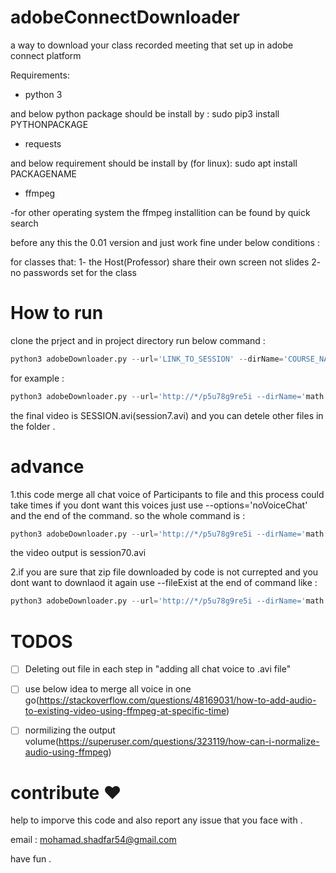 # adobeConnectDownloader

a way to download your class recorded meeting that set up in adobe connect platform

Requirements:

* python 3

and below python package should be install by : sudo pip3 install PYTHONPACKAGE

* requests

and below requirement should be install by (for linux): sudo apt install PACKAGENAME 

* ffmpeg

-for other operating system the ffmpeg installition can be found by quick search

before any this the 0.01 version and just work fine under below conditions :

  for classes that:
    1- the Host(Professor) share their own screen not slides
    2- no passwords set for the class
    
# How to run 

clone the prject and in project directory run below command :

```python
python3 adobeDownloader.py --url='LINK_TO_SESSION' --dirName='COURSE_NAME' --fileName='SESSION'
```

for example :

```python
python3 adobeDownloader.py --url='http://*/p5u78g9re5i --dirName='math' --fileName='session7'
```

the final video is SESSION.avi(session7.avi) and you can detele other files in the folder .

# advance 

1.this code merge all chat voice of Participants to file and this process could take times if you dont want this voices just use --options='noVoiceChat' and the end of the command. so the whole command is :

```python
python3 adobeDownloader.py --url='http://*/p5u78g9re5i --dirName='math' --fileName='session7' --options='noChatVoice'
```

the video output is session70.avi

2.if you are sure that zip file downloaded by code is not currepted and you dont want to downlaod it again use --fileExist at the end of command like :

```python
python3 adobeDownloader.py --url='http://*/p5u78g9re5i --dirName='math' --fileName='session7' --options='noChatVoice --fileExist'
```

# TODOS

- [ ] Deleting out file in each step in "adding all chat voice to .avi file"

- [ ] use below idea to merge all voice in one go(https://stackoverflow.com/questions/48169031/how-to-add-audio-to-existing-video-using-ffmpeg-at-specific-time)

- [ ] normilizing the output volume(https://superuser.com/questions/323119/how-can-i-normalize-audio-using-ffmpeg)

# contribute :heart:

help to imporve this code and also report any issue that you face with .

email : mohamad.shadfar54@gmail.com

have fun .
